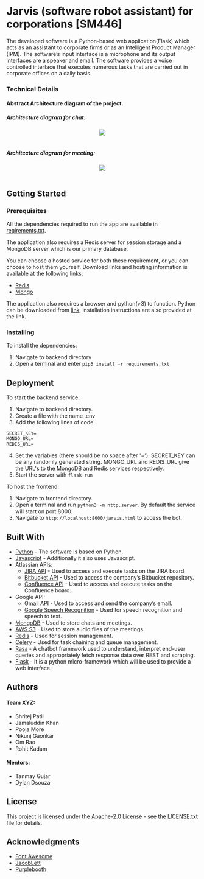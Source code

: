 # Jarvis (software robot assistant) for corporations [SM446]
The developed software is a Python-based web application(Flask) which acts as an assistant to corporate firms or as an Intelligent Product Manager (IPM). The software’s input interface is a microphone and its output interfaces are a speaker and email. The software provides a voice controlled interface that executes numerous tasks that are carried out in corporate offices on a daily basis. 

### Technical Details 
#### Abstract Architecture diagram of the project.
##### Architecture diagram for chat:
<div align="center">
  <img src="https://github.com/JKhan01/SIH2020/blob/Pooja/IMG-20200803-WA0003.jpg"><br><br>
</div>

##### Architecture diagram for meeting:
<div align="center">
  <img src="https://github.com/JKhan01/SIH2020/blob/Pooja/IMG-20200803-WA0002.jpg"><br><br>
</div>

## Getting Started


### Prerequisites
All the dependencies required to run the app are available in [reqirements.txt](https://github.com/JKhan01/SM446_TeamXYZ/blob/master/backend/requirements.txt).

The application also requires a Redis server for session storage and a MongoDB server which is our primary database.

You can choose a hosted service for both these requirement, or you can choose to host them yourself.
Download links and hosting information is available at the following links:
- [Redis](https://redis.io/)
- [Mongo](https://www.mongodb.com/)

The application also requires a browser and python(>3) to function.
Python can be downloaded from [link](https://www.python.org/), installation instructions are also provided at the link.

### Installing
To install the dependencies:
1. Navigate to backend directory
2. Open a terminal and enter `pip3 install -r requirements.txt`

## Deployment
To start the backend service:
1. Navigate to backend directory.
2. Create a file with the name .env
3. Add the following lines of code<br>
```
SECRET_KEY=
MONGO_URL=
REDIS_URL=
```
4. Set the variables (there should be no space after '='). SECRET_KEY can be any randomly generated string. MONGO_URL and REDIS_URL give the URL's to the MongoDB and Redis services respectively.
5. Start the server with `flask run`

To host the frontend:
1. Navigate to frontend directory.
2. Open a terminal and run `python3 -m http.server`. By default the service will start on port 8000.
3. Navigate to `http://localhost:8000/jarvis.html` to access the bot.

## Built With
- [Python](https://www.python.org/) -  The software is based on Python.
- [Javascript](https://developer.mozilla.org/en-US/docs/Web/JavaScript) - Additionally it also uses Javascript.
- Atlassian APIs:
  - [JIRA API](https://developer.atlassian.com/server/jira/platform/rest-apis/) -  Used to access and execute tasks on the JIRA board.
  - [Bitbucket API](https://developer.atlassian.com/bitbucket/api/2/reference/) - Used to access the company’s Bitbucket repository.
  - [Confluence API](https://docs.atlassian.com/atlassian-confluence/REST/6.6.0/) - Used to access and execute tasks on the Confluence board.
- Google API:
  - [Gmail API](https://developers.google.com/gmail/api) - Used to access and send the company’s email.
  - [Google Speech Recognition](https://cloud.google.com/speech-to-text) - Used for speech recognition and speech to text.
- [MongoDB](https://docs.mongodb.com/) - Used to store chats and meetings.
- [AWS S3](https://docs.aws.amazon.com/AmazonS3/latest/dev/UsingBucket.html) - Used to store audio files of the meetings.
- [Redis](https://redis.io/documentation) - Used for session management. 
- [Celery](https://docs.celeryproject.org/en/stable/) - Used for task chaining and queue management.
- [Rasa](https://rasa.com/docs/) - A chatbot framework used to understand, interpret end-user queries and appropriately fetch response data over REST and scraping.
- [Flask](https://flask.palletsprojects.com/en/1.1.x/) -  It is a python micro-framework which will be used to provide a web interface. 


## Authors
#### Team XYZ:
* Shritej Patil
* Jamaluddin Khan
* Pooja More
* Nikunj Gaonkar
* Om Rao
* Rohit Kadam
#### Mentors:
* Tanmay Gujar
* Dylan Dsouza

## License
This project is licensed under the Apache-2.0 License - see the [LICENSE.txt](https://github.com/JKhan01/SM446_TeamXYZ/blob/master/LICENSE.txt) file for details.

## Acknowledgments
* [Font Awesome](https://cdnjs.com/libraries/font-awesome)
* [JacobLett](https://codepen.io/JacobLett/pen/QrpJEp)
* [Purplebooth](https://gist.github.com/PurpleBooth/109311bb0361f32d87a2)

